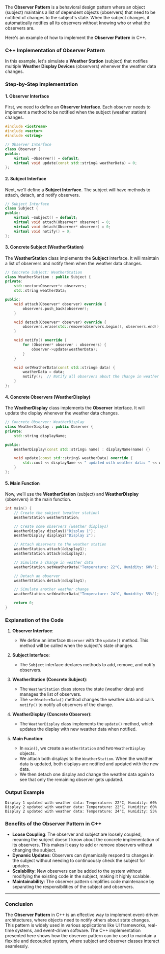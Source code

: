 The **Observer Pattern** is a behavioral design pattern where an object (subject) maintains a list of dependent objects (observers) that need to be notified of changes to the subject's state. When the subject changes, it automatically notifies all its observers without knowing who or what the observers are.

Here's an example of how to implement the **Observer Pattern** in C++.

### **C++ Implementation of Observer Pattern**

In this example, let's simulate a **Weather Station** (subject) that notifies multiple **Weather Display Devices** (observers) whenever the weather data changes.

### **Step-by-Step Implementation**

#### 1. **Observer Interface**
First, we need to define an **Observer Interface**. Each observer needs to implement a method to be notified when the subject (weather station) changes.

```cpp
#include <iostream>
#include <vector>
#include <string>

// Observer Interface
class Observer {
public:
    virtual ~Observer() = default;
    virtual void update(const std::string& weatherData) = 0;
};
```

#### 2. **Subject Interface**
Next, we'll define a **Subject Interface**. The subject will have methods to attach, detach, and notify observers.

```cpp
// Subject Interface
class Subject {
public:
    virtual ~Subject() = default;
    virtual void attach(Observer* observer) = 0;
    virtual void detach(Observer* observer) = 0;
    virtual void notify() = 0;
};
```

#### 3. **Concrete Subject (WeatherStation)**
The **WeatherStation** class implements the **Subject** interface. It will maintain a list of observers and notify them when the weather data changes.

```cpp
// Concrete Subject: WeatherStation
class WeatherStation : public Subject {
private:
    std::vector<Observer*> observers;
    std::string weatherData;

public:
    void attach(Observer* observer) override {
        observers.push_back(observer);
    }

    void detach(Observer* observer) override {
        observers.erase(std::remove(observers.begin(), observers.end(), observer), observers.end());
    }

    void notify() override {
        for (Observer* observer : observers) {
            observer->update(weatherData);
        }
    }

    void setWeatherData(const std::string& data) {
        weatherData = data;
        notify();  // Notify all observers about the change in weather data
    }
};
```

#### 4. **Concrete Observers (WeatherDisplay)**
The **WeatherDisplay** class implements the **Observer** interface. It will update the display whenever the weather data changes.

```cpp
// Concrete Observer: WeatherDisplay
class WeatherDisplay : public Observer {
private:
    std::string displayName;

public:
    WeatherDisplay(const std::string& name) : displayName(name) {}

    void update(const std::string& weatherData) override {
        std::cout << displayName << " updated with weather data: " << weatherData << std::endl;
    }
};
```

#### 5. **Main Function**
Now, we’ll use the **WeatherStation** (subject) and **WeatherDisplay** (observers) in the main function.

```cpp
int main() {
    // Create the subject (weather station)
    WeatherStation weatherStation;

    // Create some observers (weather displays)
    WeatherDisplay display1("Display 1");
    WeatherDisplay display2("Display 2");

    // Attach observers to the weather station
    weatherStation.attach(&display1);
    weatherStation.attach(&display2);

    // Simulate a change in weather data
    weatherStation.setWeatherData("Temperature: 22°C, Humidity: 60%");

    // Detach an observer
    weatherStation.detach(&display1);

    // Simulate another weather change
    weatherStation.setWeatherData("Temperature: 24°C, Humidity: 55%");

    return 0;
}
```

### **Explanation of the Code**

1. **Observer Interface**: 
   - We define an interface `Observer` with the `update()` method. This method will be called when the subject's state changes.

2. **Subject Interface**: 
   - The `Subject` interface declares methods to add, remove, and notify observers.

3. **WeatherStation (Concrete Subject)**:
   - The `WeatherStation` class stores the state (weather data) and manages the list of observers.
   - The `setWeatherData()` method changes the weather data and calls `notify()` to notify all observers of the change.

4. **WeatherDisplay (Concrete Observer)**:
   - The `WeatherDisplay` class implements the `update()` method, which updates the display with new weather data when notified.

5. **Main Function**:
   - In `main()`, we create a `WeatherStation` and two `WeatherDisplay` objects.
   - We attach both displays to the `WeatherStation`. When the weather data is updated, both displays are notified and updated with the new data.
   - We then detach one display and change the weather data again to see that only the remaining observer gets updated.

### **Output Example**

```
Display 1 updated with weather data: Temperature: 22°C, Humidity: 60%
Display 2 updated with weather data: Temperature: 22°C, Humidity: 60%
Display 2 updated with weather data: Temperature: 24°C, Humidity: 55%
```

### **Benefits of the Observer Pattern in C++**

- **Loose Coupling**: The observer and subject are loosely coupled, meaning the subject doesn't know about the concrete implementation of its observers. This makes it easy to add or remove observers without changing the subject.
- **Dynamic Updates**: Observers can dynamically respond to changes in the subject without needing to continuously check the subject for updates.
- **Scalability**: New observers can be added to the system without modifying the existing code in the subject, making it highly scalable.
- **Maintainability**: The observer pattern simplifies code maintenance by separating the responsibilities of the subject and observers.

---

### **Conclusion**
The **Observer Pattern** in C++ is an effective way to implement event-driven architectures, where objects need to notify others about state changes. This pattern is widely used in various applications like UI frameworks, real-time systems, and event-driven software. The C++ implementation presented here shows how the observer pattern can be used to maintain a flexible and decoupled system, where subject and observer classes interact seamlessly.